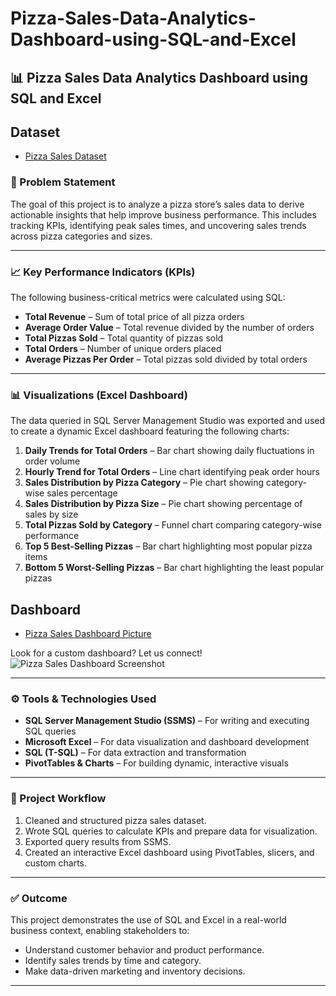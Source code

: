 # Pizza-Sales-Data-Analytics-Dashboard-using-SQL-and-Excel

## 📊 Pizza Sales Data Analytics Dashboard using SQL and Excel

## Dataset 
- <a href="https://github.com/Shibaditya00/Pizza-Sales-Data-Analytics-Dashboard-using-SQL-and-Excel/blob/main/pizza_sales%20excel%20file.xlsx">Pizza Sales Dataset</a>

### 🧩 Problem Statement

The goal of this project is to analyze a pizza store’s sales data to derive actionable insights that help improve business performance. This includes tracking KPIs, identifying peak sales times, and uncovering sales trends across pizza categories and sizes.

---

### 📈 Key Performance Indicators (KPIs)

The following business-critical metrics were calculated using SQL:

* **Total Revenue** – Sum of total price of all pizza orders
* **Average Order Value** – Total revenue divided by the number of orders
* **Total Pizzas Sold** – Total quantity of pizzas sold
* **Total Orders** – Number of unique orders placed
* **Average Pizzas Per Order** – Total pizzas sold divided by total orders

---

### 📊 Visualizations (Excel Dashboard)

The data queried in SQL Server Management Studio was exported and used to create a dynamic Excel dashboard featuring the following charts:

1. **Daily Trends for Total Orders** – Bar chart showing daily fluctuations in order volume
2. **Hourly Trend for Total Orders** – Line chart identifying peak order hours
3. **Sales Distribution by Pizza Category** – Pie chart showing category-wise sales percentage
4. **Sales Distribution by Pizza Size** – Pie chart showing percentage of sales by size
5. **Total Pizzas Sold by Category** – Funnel chart comparing category-wise performance
6. **Top 5 Best-Selling Pizzas** – Bar chart highlighting most popular pizza items
7. **Bottom 5 Worst-Selling Pizzas** – Bar chart highlighting the least popular pizzas

## Dashboard
- <a href="https://github.com/Shibaditya00/Pizza-Sales-Data-Analytics-Dashboard-using-SQL-and-Excel/blob/main/Pizza%20Sales%20Dashboard%20Screenshot.png">Pizza Sales Dashboard Picture</a>

Look for a custom dashboard? Let us connect!
![Pizza Sales Dashboard Screenshot](https://github.com/user-attachments/assets/a2082963-bda5-4fd8-bc2d-536523d273de)


---

### ⚙️ Tools & Technologies Used

* **SQL Server Management Studio (SSMS)** – For writing and executing SQL queries
* **Microsoft Excel** – For data visualization and dashboard development
* **SQL (T-SQL)** – For data extraction and transformation
* **PivotTables & Charts** – For building dynamic, interactive visuals

---

### 📂 Project Workflow

1. Cleaned and structured pizza sales dataset.
2. Wrote SQL queries to calculate KPIs and prepare data for visualization.
3. Exported query results from SSMS.
4. Created an interactive Excel dashboard using PivotTables, slicers, and custom charts.

---

### ✅ Outcome

This project demonstrates the use of SQL and Excel in a real-world business context, enabling stakeholders to:

* Understand customer behavior and product performance.
* Identify sales trends by time and category.
* Make data-driven marketing and inventory decisions.

---

